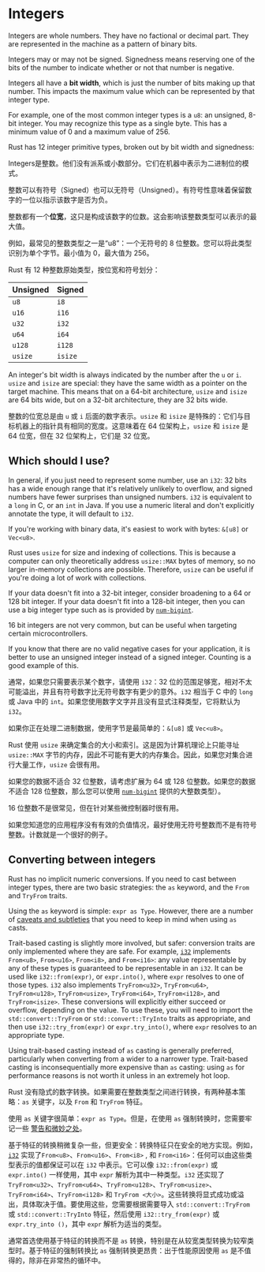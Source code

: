 # Integers

Integers are whole numbers. They have no factional or decimal part. They are represented in the machine as a pattern of binary bits.

Integers may or may not be signed. Signedness means reserving one of the bits of the number to indicate
whether or not that number is negative.

Integers all have a **bit width**, which is just the number of bits making up that number. This impacts
the maximum value which can be represented by that integer type.

For example, one of the most common integer types is a `u8`: an unsigned, 8-bit integer. You may
recognize this type as a single byte. This has a minimum value of 0 and a maximum value of 256.

Rust has 12 integer primitive types, broken out by bit width and signedness:

Integers是整数。他们没有派系或小数部分。它们在机器中表示为二进制位的模式。

整数可以有符号（Signed）也可以无符号（Unsigned）。有符号性意味着保留数字的一位以指示该数字是否为负。

整数都有一个**位宽**，这只是构成该数字的位数。这会影响该整数类型可以表示的最大值。

例如，最常见的整数类型之一是“u8”：一个无符号的 8 位整数。您可以将此类型识别为单个字节。最小值为 0，最大值为 256。

Rust 有 12 种整数原始类型，按位宽和符号划分：

| Unsigned | Signed  |
| -------- | ------- |
| `u8`     | `i8`    |
| `u16`    | `i16`   |
| `u32`    | `i32`   |
| `u64`    | `i64`   |
| `u128`   | `i128`  |
| `usize`  | `isize` |

An integer's bit width is always indicated by the number after the `u` or `i`. `usize` and `isize` are special: they have the same width as a pointer on the target machine. This means that on a 64-bit architecture, `usize` and `isize` are 64 bits wide, but on a 32-bit architecture, they are 32 bits wide.

整数的位宽总是由 `u` 或 `i` 后面的数字表示。`usize` 和 `isize` 是特殊的：它们与目标机器上的指针具有相同的宽度。这意味着在 64 位架构上，`usize` 和 `isize` 是 64 位宽，但在 32 位架构上，它们是 32 位宽。

## Which should I use?

In general, if you just need to represent some number, use an `i32`: 32 bits has a wide enough range that it's relatively unlikely to overflow, and signed numbers have fewer surprises than unsigned numbers. `i32` is equivalent to a `long` in C, or an `int` in Java. If you use a numeric literal and don't explicitly annotate the type, it will default to `i32`.

If you're working with binary data, it's easiest to work with bytes: `&[u8]` or `Vec<u8>`.

Rust uses `usize` for size and indexing of collections. This is because a computer can only theoretically address `usize::MAX` bytes of memory, so no larger in-memory collections are possible. Therefore, `usize` can be useful if you're doing a lot of work with collections.

If your data doesn't fit into a 32-bit integer, consider broadening to a 64 or 128 bit integer. If your data doesn't fit into a 128-bit integer, then you can use a big integer type such as is provided by [`num-bigint`](https://github.com/rust-num/num-bigint).

16 bit integers are not very common, but can be useful when targeting certain microcontrollers.

If you know that there are no valid negative cases for your application, it is better to use an unsigned integer instead of a signed integer. Counting is a good example of this.

通常，如果您只需要表示某个数字，请使用 `i32`：32 位的范围足够宽，相对不太可能溢出，并且有符号数字比无符号数字有更少的意外。`i32` 相当于 C 中的 `long` 或 Java 中的 `int`。如果您使用数字文字并且没有显式注释类型，它将默认为 `i32`。

如果你正在处理二进制数据，使用字节是最简单的：`&[u8]` 或 `Vec<u8>`。

Rust 使用 `usize` 来确定集合的大小和索引。这是因为计算机理论上只能寻址 `usize::MAX` 字节的内存，因此不可能有更大的内存集合。因此，如果您对集合进行大量工作，`usize` 会很有用。

如果您的数据不适合 32 位整数，请考虑扩展为 64 或 128 位整数。如果您的数据不适合 128 位整数，那么您可以使用 [`num-bigint`](https://github.com/rust-num/num-bigint) 提供的大整数类型）。

16 位整数不是很常见，但在针对某些微控制器时很有用。

如果您知道您的应用程序没有有效的负值情况，最好使用无符号整数而不是有符号整数。计数就是一个很好的例子。

## Converting between integers

Rust has no implicit numeric conversions. If you need to cast between integer types, there are two basic strategies: the `as` keyword, and the `From` and `TryFrom` traits.

Using the `as` keyword is simple: `expr as Type`. However, there are a number of [caveats and subtleties](https://doc.rust-lang.org/nomicon/casts.html) that you need to keep in mind when using `as` casts.

Trait-based casting is slightly more involved, but safer: conversion traits are only implemented where they are safe. For example, [`i32`](https://doc.rust-lang.org/std/primitive.i32.html) implements `From<u8>`, `From<u16>`, `From<i8>`, and `From<i16>`: any value representable by any of these types is guaranteed to be representable in an `i32`. It can be used like `i32::from(expr)`, or `expr.into()`, where `expr` resolves to one of those types. `i32` also implements `TryFrom<u32>`, `TryFrom<u64>`, `TryFrom<u128>`, `TryFrom<usize>`, `TryFrom<i64>`, `TryFrom<i128>`, and `TryFrom<isize>`. These conversions will explicitly either succeed or overflow, depending on the value. To use these, you will need to import the `std::convert::TryFrom` or `std::convert::TryInto` traits as appropriate, and then use `i32::try_from(expr)` or `expr.try_into()`, where `expr` resolves to an appropriate type.

Using trait-based casting instead of `as` casting is generally preferred, particularly when converting from a wider to a narrower type. Trait-based casting is inconsequentially more expensive than `as` casting: using `as` for performance reasons is not worth it unless in an extremely hot loop.

Rust 没有隐式的数字转换。如果需要在整数类型之间进行转换，有两种基本策略：`as` 关键字，以及 `From` 和 `TryFrom` 特征。

使用 `as` 关键字很简单：`expr as Type`。但是，在使用 `as` 强制转换时，您需要牢记一些 [警告和微妙之处](https://doc.rust-lang.org/nomicon/casts.html)。

基于特征的转换稍微复杂一些，但更安全：转换特征只在安全的地方实现。例如，[`i32`](https://doc.rust-lang.org/std/primitive.i32.html) 实现了`From<u8>`、`From<u16>`、`From<i8>` , 和 `From<i16>`：任何可以由这些类型表示的值都保证可以在 `i32` 中表示。它可以像 `i32::from(expr)` 或 `expr.into()` 一样使用，其中 `expr` 解析为其中一种类型。`i32` 还实现了 `TryFrom<u32>`、`TryFrom<u64>`、`TryFrom<u128>`、`TryFrom<usize>`、`TryFrom<i64>`、`TryFrom<i128>` 和 `TryFrom <大小>`。这些转换将显式成功或溢出，具体取决于值。要使用这些，您需要根据需要导入 `std::convert::TryFrom` 或 `std::convert::TryInto` 特征，然后使用 `i32::try_from(expr)` 或 `expr.try_into ()`，其中 `expr` 解析为适当的类型。

通常首选使用基于特征的转换而不是 `as` 转换，特别是在从较宽类型转换为较窄类型时。基于特征的强制转换比 `as` 强制转换更昂贵：出于性能原因使用 `as` 是不值得的，除非在非常热的循环中。